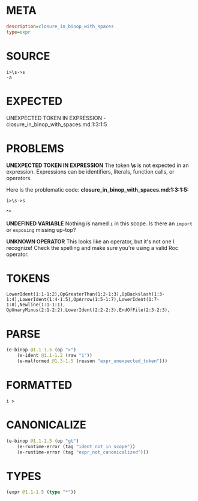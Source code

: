 # META
~~~ini
description=closure_in_binop_with_spaces
type=expr
~~~
# SOURCE
~~~roc
i>\s->s
-a
~~~
# EXPECTED
UNEXPECTED TOKEN IN EXPRESSION - closure_in_binop_with_spaces.md:1:3:1:5
# PROBLEMS
**UNEXPECTED TOKEN IN EXPRESSION**
The token **\s** is not expected in an expression.
Expressions can be identifiers, literals, function calls, or operators.

Here is the problematic code:
**closure_in_binop_with_spaces.md:1:3:1:5:**
```roc
i>\s->s
```
  ^^


**UNDEFINED VARIABLE**
Nothing is named `i` in this scope.
Is there an `import` or `exposing` missing up-top?

**UNKNOWN OPERATOR**
This looks like an operator, but it's not one I recognize!
Check the spelling and make sure you're using a valid Roc operator.

# TOKENS
~~~zig
LowerIdent(1:1-1:2),OpGreaterThan(1:2-1:3),OpBackslash(1:3-1:4),LowerIdent(1:4-1:5),OpArrow(1:5-1:7),LowerIdent(1:7-1:8),Newline(1:1-1:1),
OpUnaryMinus(2:1-2:2),LowerIdent(2:2-2:3),EndOfFile(2:3-2:3),
~~~
# PARSE
~~~clojure
(e-binop @1.1-1.5 (op ">")
	(e-ident @1.1-1.2 (raw "i"))
	(e-malformed @1.3-1.5 (reason "expr_unexpected_token")))
~~~
# FORMATTED
~~~roc
i > 
~~~
# CANONICALIZE
~~~clojure
(e-binop @1.1-1.5 (op "gt")
	(e-runtime-error (tag "ident_not_in_scope"))
	(e-runtime-error (tag "expr_not_canonicalized")))
~~~
# TYPES
~~~clojure
(expr @1.1-1.5 (type "*"))
~~~
